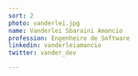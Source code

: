 ```yaml
---
sort: 2
photo: vanderlei.jpg
name: Vanderlei Sbaraini Amancio
profession: Engenheiro de Software
linkedin: vanderleiamancio
twitter: vander_dev

---
```

